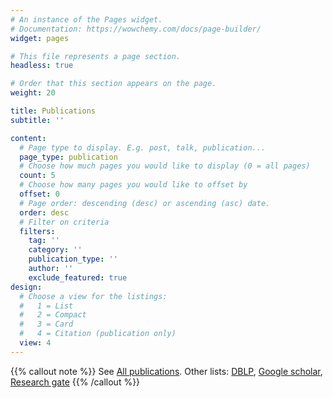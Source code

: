 ```yaml
---
# An instance of the Pages widget.
# Documentation: https://wowchemy.com/docs/page-builder/
widget: pages

# This file represents a page section.
headless: true

# Order that this section appears on the page.
weight: 20

title: Publications
subtitle: ''

content:
  # Page type to display. E.g. post, talk, publication...
  page_type: publication
  # Choose how much pages you would like to display (0 = all pages)
  count: 5
  # Choose how many pages you would like to offset by
  offset: 0
  # Page order: descending (desc) or ascending (asc) date.
  order: desc
  # Filter on criteria
  filters:
    tag: ''
    category: ''
    publication_type: ''
    author: ''
    exclude_featured: true
design:
  # Choose a view for the listings:
  #   1 = List
  #   2 = Compact
  #   3 = Card
  #   4 = Citation (publication only)
  view: 4
---
```


{{% callout note %}}
See [All publications](./publication/). 
Other lists: 
[DBLP](https://dblp.uni-trier.de/search?q=Elwin%20Huaman),
[Google scholar](https://scholar.google.com/citations?user=D7AE8QsAAAAJ),
[Research gate](https://www.researchgate.net/profile/Elwin-Huaman)
{{% /callout %}}

<!-- {{% callout note %}}
Quickly discover relevant content by [filtering publications](./publication/).
{{% /callout %}} -->